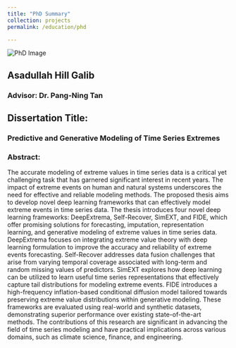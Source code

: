 ```yaml
---
title: "PhD Summary"
collection: projects
permalink: /education/phd 

---
```



![PhD Image](/images/galib_phd_research)

## Asadullah Hill Galib
### Advisor: Dr. Pang-Ning Tan 

## Dissertation Title: 
### Predictive and Generative Modeling of Time Series Extremes


### Abstract: 
The accurate modeling of extreme values in time series data is a critical yet challenging task that has garnered significant interest in recent years. The impact of extreme events on human and natural systems underscores the need for effective and reliable modeling methods. The proposed thesis aims to develop novel deep learning frameworks that can effectively model extreme events in time series data. The thesis introduces four novel deep learning frameworks: DeepExtrema, Self-Recover, SimEXT, and FIDE, which offer promising solutions for forecasting, imputation, representation learning, and generative modeling of extreme values in time series data. DeepExtrema focuses on integrating extreme value theory with deep learning formulation to improve the accuracy and reliability of extreme events forecasting. Self-Recover addresses data fusion challenges that arise from varying temporal coverage associated with long-term and random missing values of predictors. SimEXT  explores how deep learning can be utilized to learn useful time series representations that effectively capture tail distributions for modeling extreme events. FIDE introduces a high-frequency inflation-based conditional diffusion model tailored towards preserving extreme value distributions within generative modeling. These frameworks are evaluated using real-world and synthetic datasets, demonstrating superior performance over existing state-of-the-art methods. The contributions of this research are significant in advancing the field of time series modeling and have practical implications across various domains, such as climate science, finance, and engineering.
 